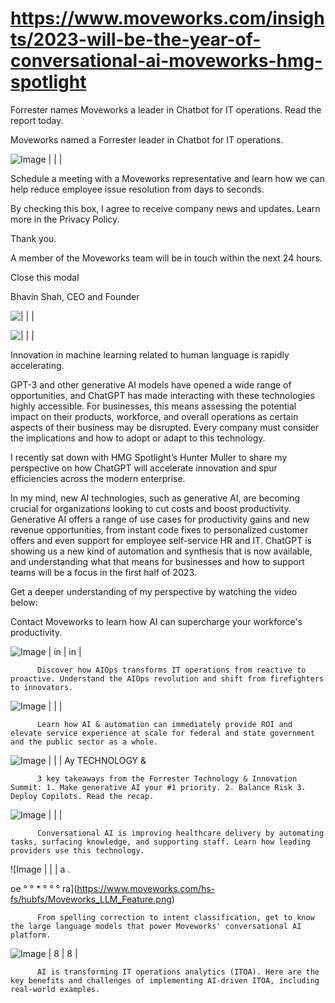 # https://www.moveworks.com/insights/2023-will-be-the-year-of-conversational-ai-moveworks-hmg-spotlight

Forrester names Moveworks a leader in Chatbot for IT operations. Read the report today.

Moveworks named a Forrester leader in Chatbot for IT operations. 

![Image |  |  | ](https://www.moveworks.com/hubfs/img/site/qr-demo.png)

Schedule a meeting with a Moveworks representative and learn how we can help reduce employee issue resolution from days to seconds.

By checking this box, I agree to receive company news and updates. Learn more in the Privacy Policy.

Thank you.

A member of the Moveworks team will be in touch within the next 24 hours.



  Close this modal
  



Bhavin Shah, CEO and Founder


![ |  |  | ](https://www.moveworks.com/hubfs/MW_HMG.png)

![ |  |  | ](https://www.moveworks.com/hubfs/MW_HMG.png)

Innovation in machine learning related to human language is rapidly accelerating. 

GPT-3 and other generative AI models have opened a wide range of opportunities, and ChatGPT has made interacting with these technologies highly accessible. For businesses, this means assessing the potential impact on their products, workforce, and overall operations as certain aspects of their business may be disrupted. Every company must consider the implications and how to adopt or adapt to this technology.

I recently sat down with HMG Spotlight’s Hunter Muller to share my perspective on how ChatGPT will accelerate innovation and spur efficiencies across the modern enterprise. 

In my mind, new AI technologies, such as generative AI, are becoming crucial for organizations looking to cut costs and boost productivity. Generative AI offers a range of use cases for productivity gains and new revenue opportunities, from instant code fixes to personalized customer offers and even support for employee self-service HR and IT. ChatGPT is showing us a new kind of automation and synthesis that is now available, and understanding what that means for businesses and how to support teams will be a focus in the first half of 2023.

Get a deeper understanding of my perspective by watching the video below:

Contact  Moveworks to learn how AI can supercharge your workforce's productivity.

![Image | in | in | ](https://www.moveworks.com/hs-fs/hubfs/AIOps-featured-image.png)


          Discover how AIOps transforms IT operations from reactive to proactive. Understand the AIOps revolution and shift from firefighters to innovators.
        

![Image |  |  | ](https://www.moveworks.com/hs-fs/hubfs/Public-Sector-Convo-AI.png)


          Learn how AI & automation can immediately provide ROI and elevate service experience at scale for federal and state government and the public sector as a whole.
        

![Image |  |  | Ay
TECHNOLOGY &](https://www.moveworks.com/hs-fs/hubfs/Forrester%20T%26I%20%281%29.png)


          3 key takeaways from the Forrester Technology & Innovation Summit: 1. Make generative AI your #1 priority. 2. Balance Risk 3. Deploy Copilots. Read the recap.
        

![Image |  |  | ](https://www.moveworks.com/hs-fs/hubfs/healthcare-test.png)


          Conversational AI is improving healthcare delivery by automating tasks, surfacing knowledge, and supporting staff. Learn how leading providers use this technology.
        

![Image |  |  | a .

oe
°
°
*
°
°
°
ra](https://www.moveworks.com/hs-fs/hubfs/Moveworks_LLM_Feature.png)


          From spelling correction to intent classification, get to know the large language models that power Moveworks' conversational AI platform.
        

![Image | 8 | 8 | ](https://www.moveworks.com/hs-fs/hubfs/ITOA_feature.png)


          AI is transforming IT operations analytics (ITOA). Here are the key benefits and challenges of implementing AI-driven ITOA, including real-world examples.
        

